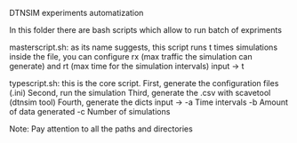DTNSIM experiments automatization

In this folder there are bash scripts which allow to run batch of expriments

masterscript.sh: as its name suggests, this script runs t times simulations
                 inside the file, you can configure rx (max traffic the simulation can generate) and rt (max time for the simulation intervals)
                 input -> t

typescript.sh: this is the core script. 
               First, generate the configuration files (.ini)
               Second, run the simulation
               Third, generate the .csv with scavetool (dtnsim tool)
               Fourth, generate the dicts
               input -> -a Time intervals
                        -b Amount of data generated
                        -c Number of simulations

Note:
Pay attention to all the paths and directories


